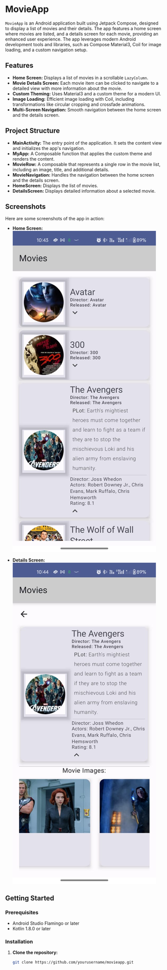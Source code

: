 # MovieApp

`MovieApp` is an Android application built using Jetpack Compose, designed to display a list of movies and their details. The app features a home screen where movies are listed, and a details screen for each movie, providing an enhanced user experience. The app leverages modern Android development tools and libraries, such as Compose Material3, Coil for image loading, and a custom navigation setup.

## Features

- **Home Screen:** Displays a list of movies in a scrollable `LazyColumn`.
- **Movie Details Screen:** Each movie item can be clicked to navigate to a detailed view with more information about the movie.
- **Custom Theming:** Uses Material3 and a custom theme for a modern UI.
- **Image Loading:** Efficient image loading with Coil, including transformations like circular cropping and crossfade animations.
- **Multi-Screen Navigation:** Smooth navigation between the home screen and the details screen.

## Project Structure

- **MainActivity:** The entry point of the application. It sets the content view and initializes the app's navigation.
- **MyApp:** A Composable function that applies the custom theme and renders the content.
- **MovieRow:** A composable that represents a single row in the movie list, including an image, title, and additional details.
- **MovieNavigation:** Handles the navigation between the home screen and the details screen.
- **HomeScreen:** Displays the list of movies.
- **DetailsScreen:** Displays detailed information about a selected movie.

## Screenshots

Here are some screenshots of the app in action:

- **Home Screen:**
  ![Home Screen](https://github.com/KushagraPatni/MovieApp/blob/main/HomeScreen.jpg)

- **Details Screen:**
  ![Details Screen](https://github.com/KushagraPatni/MovieApp/blob/main/DetailsScreen.jpg)

## Getting Started

### Prerequisites

- Android Studio Flamingo or later
- Kotlin 1.8.0 or later

### Installation

1. **Clone the repository:**
   ```bash
   git clone https://github.com/yourusername/movieapp.git
